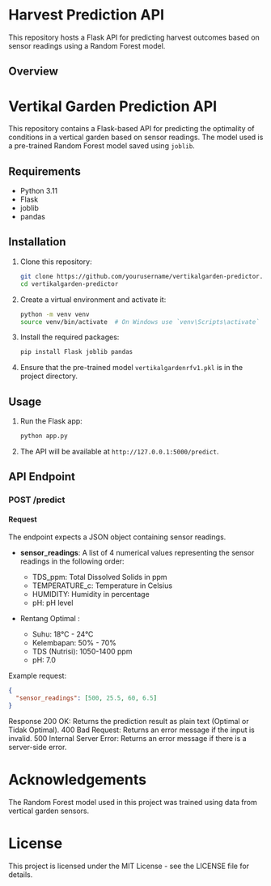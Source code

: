 # Harvest Prediction API

This repository hosts a Flask API for predicting harvest outcomes based on sensor readings using a Random Forest model.

## Overview

# Vertikal Garden Prediction API

This repository contains a Flask-based API for predicting the optimality of conditions in a vertical garden based on sensor readings. The model used is a pre-trained Random Forest model saved using `joblib`.

## Requirements

- Python 3.11
- Flask
- joblib
- pandas

## Installation

1. Clone this repository:

    ```bash
    git clone https://github.com/yourusername/vertikalgarden-predictor.git
    cd vertikalgarden-predictor
    ```

2. Create a virtual environment and activate it:

    ```bash
    python -m venv venv
    source venv/bin/activate  # On Windows use `venv\Scripts\activate`
    ```

3. Install the required packages:

    ```bash
    pip install Flask joblib pandas
    ```

4. Ensure that the pre-trained model `vertikalgardenrfv1.pkl` is in the project directory.

## Usage

1. Run the Flask app:

    ```bash
    python app.py
    ```

2. The API will be available at `http://127.0.0.1:5000/predict`.

## API Endpoint

### POST /predict

#### Request

The endpoint expects a JSON object containing sensor readings.

- **sensor_readings**: A list of 4 numerical values representing the sensor readings in the following order:
  - TDS_ppm: Total Dissolved Solids in ppm
  - TEMPERATURE_c: Temperature in Celsius
  - HUMIDITY: Humidity in percentage
  - pH: pH level
    
- Rentang Optimal :
  - Suhu: 18°C - 24°C
  - Kelembapan: 50% - 70%
  - TDS (Nutrisi): 1050-1400 ppm
  - pH: 7.0

Example request:

```json
{
  "sensor_readings": [500, 25.5, 60, 6.5]
}
```
Response
200 OK: Returns the prediction result as plain text (Optimal or Tidak Optimal).
400 Bad Request: Returns an error message if the input is invalid.
500 Internal Server Error: Returns an error message if there is a server-side error.

# Acknowledgements
The Random Forest model used in this project was trained using data from vertical garden sensors.

# License
This project is licensed under the MIT License - see the LICENSE file for details.
